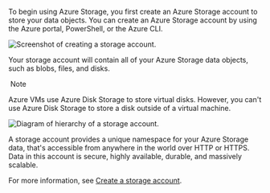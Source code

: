 To begin using Azure Storage, you first create an Azure Storage account to store your data objects. You can create an Azure Storage account by using the Azure portal, PowerShell, or the Azure CLI.

![Screenshot of creating a storage account.](https://learn.microsoft.com/en-us/training/azure-fundamentals/azure-storage-fundamentals/media/create-storage-account-1c42138c.png)

Your storage account will contain all of your Azure Storage data objects, such as blobs, files, and disks.

 Note

Azure VMs use Azure Disk Storage to store virtual disks. However, you can't use Azure Disk Storage to store a disk outside of a virtual machine.  

![Diagram of hierarchy of a storage account.](https://learn.microsoft.com/en-us/training/azure-fundamentals/azure-storage-fundamentals/media/account-container-blob-4da0ac47.png)

A storage account provides a unique namespace for your Azure Storage data, that's accessible from anywhere in the world over HTTP or HTTPS. Data in this account is secure, highly available, durable, and massively scalable.

For more information, see [Create a storage account](https://learn.microsoft.com/en-us/azure/storage/common/storage-account-create).